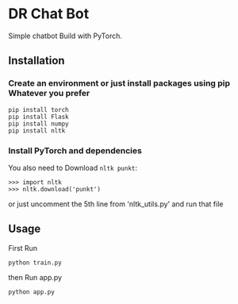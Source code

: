 # DR Chat Bot
 
Simple chatbot Build with PyTorch. 

## Installation

### Create an environment or just install packages using pip Whatever you prefer
```console
pip install torch
pip install Flask
pip install numpy
pip install nltk
```
### Install PyTorch and dependencies

You also need to Download `nltk punkt`:
 ```console
>>> import nltk
>>> nltk.download('punkt')
```
or just uncomment the 5th line from 'nltk_utils.py' and run that file 

## Usage
First Run
```console
python train.py
```
then Run app.py
```console
python app.py
```
